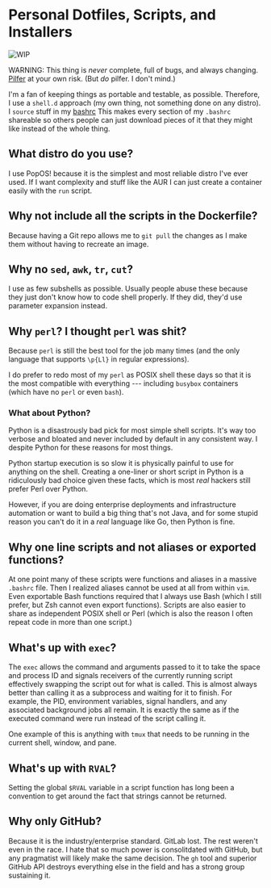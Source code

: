 # Personal Dotfiles, Scripts, and Installers

![WIP](https://img.shields.io/badge/status-wip-red)

WARNING: This thing is *never* complete, full of bugs, and always
changing. [Pilfer](https://duck.com/lite?q=Pilfer) at your own risk.
(But *do* pilfer. I don't mind.)

I'm a fan of keeping things as portable and testable, as possible.
Therefore, I use a `shell.d` approach (my own thing, not something done
on any distro). I `source` stuff in my [bashrc](bashrc) This makes every
section of my `.bashrc` shareable so others people can just download
pieces of it that they might like instead of the whole thing.

## What distro do you use?

I use PopOS! because it is the simplest and most reliable distro I've
ever used. If I want complexity and stuff like the AUR I can just create
a container easily with the `run` script.

## Why not include all the scripts in the Dockerfile?

Because having a Git repo allows me to `git pull` the changes as I make
them without having to recreate an image.

## Why no `sed`, `awk`, `tr`, `cut`?

I use as few subshells as possible. Usually people abuse these because
they just don't know how to code shell properly. If they did, they'd use
parameter expansion instead.

## Why `perl`? I thought `perl` was shit?

Because `perl` is still the best tool for the job many times (and the
only language that supports `\p{Ll}` in regular expressions).

I do prefer to redo most of my `perl` as POSIX shell these days so that
it is the most compatible with everything --- including `busybox`
containers (which have no `perl` or even `bash`).

### What about Python?

Python is a disastrously bad pick for most simple shell scripts. It's
way too verbose and bloated and never included by default in any
consistent way. I despite Python for these reasons for most things.

Python startup execution is so slow it is physically painful to use for
anything on the shell. Creating a one-liner or short script in Python is
a ridiculously bad choice given these facts, which is most *real*
hackers still prefer Perl over Python.

However, if you are doing enterprise deployments and infrastructure
automation or want to build a big thing that's not Java, and for some
stupid reason you can't do it in a *real* language like Go, then Python
is fine.

## Why one line scripts and not aliases or exported functions?

At one point many of these scripts were functions and aliases in a
massive `.bashrc` file. Then I realized aliases cannot be used at all
from within `vim`. Even exportable Bash functions required that I always
use Bash (which I still prefer, but Zsh cannot even export functions).
Scripts are also easier to share as independent POSIX shell or Perl
(which is also the reason I often repeat code in more than one script.)

## What's up with `exec`?

The `exec` allows the command and arguments passed to it to take the
space and process ID and signals receivers of the currently running
script effectively swapping the script out for what is called. This is
almost always better than calling it as a subprocess and waiting for it
to finish. For example, the PID, environment variables, signal handlers,
and any associated background jobs all remain. It is exactly the same as
if the executed command were run instead of the script calling it.

One example of this is anything with `tmux` that needs to be running in
the current shell, window, and pane.

## What's up with `RVAL`?

Setting the global `$RVAL` variable in a script function has long been a
convention to get around the fact that strings cannot be returned.

## Why only GitHub?

Because it is the industry/enterprise standard. GitLab lost. The rest weren't
even in the race. I hate that so much power is consolitdated with GitHub, but
any pragmatist will likely make the same decision. The `gh` tool and superior
GitHub API destroys everything else in the field and has a strong group
sustaining it.

